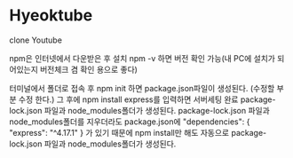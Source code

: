 # Hyeoktube

clone Youtube

npm은 인터넷에서 다운받은 후 설치
npm -v 하면 버전 확인 가능(내 PC에 설치가 되어있는지 버전체크 겸 확인 용으로 좋다)

터미널에서 폴더로 접속 후 npm init 하면 package.json파일이 생성된다. (수정할 부분 수정 한다.)
그 후에 npm install express를 입력하면 서버세팅 완료
package-lock.json 파일과 node_modules폴더가 생성된다.
package-lock.json 파일과 node_modules폴더를 지우더라도
package.json에 "dependencies": {
"express": "^4.17.1"
}
가 있기 때문에 npm install만 해도 자동으로 package-lock.json 파일과 node_modules폴더가 생성된다.
